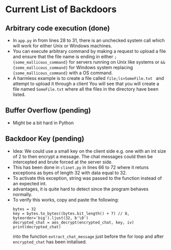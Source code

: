 # Current List of Backdoors
## Arbitrary code execution (done)
- In `app.py` in from lines 28 to 31, there is an unchecked system call which will work for either Unix or Windows machines.
- You can execute arbitrary command by making a request to upload a file and ensure that the file name is ending in either `;{some_mallicous_command}` for servers running on Unix like systems or `&&{some_mallicous_command}` for Windows system replacing `{some_mallicous_command}` with a OS command.
- A harmless example is to create a file called `file;ls>SomeFile.txt ` and attempt to upload it through a client You will see that you will create a file named `SomeFile.txt` where all the files in the directory have been listed.

## Buffer Overflow (pending)
- Might be a bit hard in Python

## Backdoor Key (pending)
- Idea: We could use a small key on the client side e.g. one with an int size of 2 to then encrypt a message. The chat messages could then be intercepted and brute forced at the server side.
- This has been done in `clinet.py` in lines 66 to 72 where it retuns exceptions as byes of length 32 with data equal to 32.
- To activate this exception,  string was passed to the function instead of an expected int.
- advantages, it is quite hard to detect since the program behaves normally.
- To verify this works, copy and paste the following: 
    ``` 
    bytes = 32
    key = bytes.to_bytes((bytes.bit_length() + 7) // 8, byteorder='big').ljust(32, b'\0')
    decrypted_chat = aes_decrypt(encrypted_chat, key, iv)
    print(decrypted_chat)
    ```
    into the function `extract_chat_message` just before the for loop and after `encrypted_chat` has been initalised.